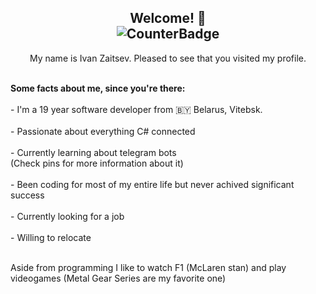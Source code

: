 <h2 align="center">Welcome! 🖖<br> <img src="https://komarev.com/ghpvc/?username=Rasmus715&style=flat-square&color=blue" alt="CounterBadge" align="center"/> </h2>
<p align="center">My name is Ivan Zaitsev. Pleased to see that you visited my profile.</p> <br>
<b>Some facts about me, since you're there:</b> <br> <br>
- I'm a 19 year software developer from 🇧🇾 Belarus, Vitebsk.  <br> <br> 
- Passionate about everything C# connected <br> <br>
- Currently learning about telegram bots <br>
   (Check pins for more information about it) <br> <br>
- Been coding for most of my entire life but never achived significant success <br> <br>
- Currently looking for a job <br> <br>
- Willing to relocate <br> <br>

Aside from programming I like to watch F1 (McLaren stan) and play videogames (Metal Gear Series are my favorite one)
